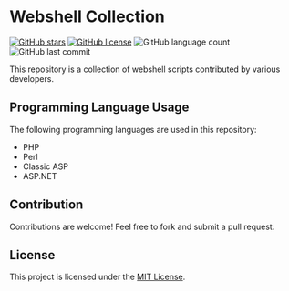 # Webshell Collection

[![GitHub stars](https://img.shields.io/github/stars/Peaky-XD/webshell.svg?style=social)](https://github.com/Peaky-XD/webshell/stargazers)
[![GitHub license](https://img.shields.io/github/license/Peaky-XD/webshell.svg)](https://github.com/Peaky-XD/webshell/blob/main/LICENSE)
![GitHub language count](https://img.shields.io/github/languages/count/Peaky-XD/webshell)
![GitHub last commit](https://img.shields.io/github/last-commit/Peaky-XD/webshell)

This repository is a collection of webshell scripts contributed by various developers.


## Programming Language Usage
The following programming languages are used in this repository:

- PHP
- Perl
- Classic ASP
- ASP.NET

## Contribution
Contributions are welcome! Feel free to fork and submit a pull request.

## License
This project is licensed under the [MIT License](LICENSE).
